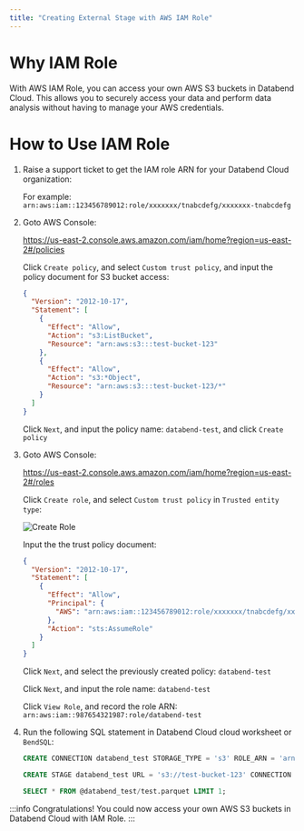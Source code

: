 ```yaml
---
title: "Creating External Stage with AWS IAM Role"
---
```


# Why IAM Role

With AWS IAM Role, you can access your own AWS S3 buckets in Databend Cloud. This allows you to securely access your data and perform data analysis without having to manage your AWS credentials.

# How to Use IAM Role

1. Raise a support ticket to get the IAM role ARN for your Databend Cloud organization:

   For example: `arn:aws:iam::123456789012:role/xxxxxxx/tnabcdefg/xxxxxxx-tnabcdefg`

2. Goto AWS Console:

   https://us-east-2.console.aws.amazon.com/iam/home?region=us-east-2#/policies

   Click `Create policy`, and select `Custom trust policy`, and input the policy document for S3 bucket access:

   ```json
   {
     "Version": "2012-10-17",
     "Statement": [
       {
         "Effect": "Allow",
         "Action": "s3:ListBucket",
         "Resource": "arn:aws:s3:::test-bucket-123"
       },
       {
         "Effect": "Allow",
         "Action": "s3:*Object",
         "Resource": "arn:aws:s3:::test-bucket-123/*"
       }
     ]
   }
   ```

   Click `Next`, and input the policy name: `databend-test`, and click `Create policy`

3. Goto AWS Console:

   https://us-east-2.console.aws.amazon.com/iam/home?region=us-east-2#/roles

   Click `Create role`, and select `Custom trust policy` in `Trusted entity type`:

   ![Create Role](/img/cloud/iam/create-role.png)

   Input the the trust policy document:

   ```json
   {
     "Version": "2012-10-17",
     "Statement": [
       {
         "Effect": "Allow",
         "Principal": {
           "AWS": "arn:aws:iam::123456789012:role/xxxxxxx/tnabcdefg/xxxxxxx-tnabcdefg"
         },
         "Action": "sts:AssumeRole"
       }
     ]
   }
   ```

   Click `Next`, and select the previously created policy: `databend-test`

   Click `Next`, and input the role name: `databend-test`

   Click `View Role`, and record the role ARN: `arn:aws:iam::987654321987:role/databend-test`

4. Run the following SQL statement in Databend Cloud cloud worksheet or `BendSQL`:

   ```sql
   CREATE CONNECTION databend_test STORAGE_TYPE = 's3' ROLE_ARN = 'arn:aws:iam::987654321987:role/databend-test';

   CREATE STAGE databend_test URL = 's3://test-bucket-123' CONNECTION = (CONNECTION_NAME = 'databend_test');

   SELECT * FROM @databend_test/test.parquet LIMIT 1;
   ```

:::info
Congratulations! You could now access your own AWS S3 buckets in Databend Cloud with IAM Role.
:::
